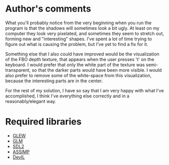 # Author's comments

What you'll probably notice from the very beginning when you run the program 
is that the shadows will sometimes look a bit ugly. At least on my computer 
they look very pixelated, and sometimes they seem to stretch out, 
forming new and "interesting" shapes. I've spent a lot of time trying to figure 
out what is causing the problem, but I've yet to find a fix for it. 

Something else that I also could have improved would be the visualization of the FBO depth texture, 
that appears when the user presses 't' on the keyboard. I would prefer that only the white part 
of the texture was semi-transparent, so that the darker parts would have been more visible.
I would also prefer to remove some of the white-space from this visualization, 
because the interesting parts are in the center.

For the rest of my solution, I have so say that I am very happy with what I've accomplished, 
I think I've everything else correctly and in a reasonably/elegant way. 

# Required libraries
- [GLEW](http://glew.sourceforge.net/)
- [GLM](http://glm.g-truc.net/)
- [SDL2](https://www.libsdl.org/)
- [ASSIMP](http://www.assimp.org/)
- [DevIL](http://openil.sourceforge.net/)
